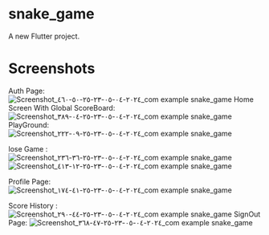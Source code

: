 # snake_game

A new Flutter project.

# Screenshots
Auth Page:
![Screenshot_٢٠٢٤-٠٤-٠٥-٢٣-٢٥-٥٠-٤٦٠_com example snake_game](https://github.com/Abdalrhman-Mohammad/snake-game/assets/118562424/be2077ee-cbd7-48fe-88ba-e80448c5ac8f)
Home Screen With Global ScoreBoard:
![Screenshot_٢٠٢٤-٠٤-٠٥-٢٣-٢٥-٠٤-٣٨٩_com example snake_game](https://github.com/Abdalrhman-Mohammad/snake-game/assets/118562424/e6fbe374-fec7-4caa-8d3d-811940389a36)
PlayGround:
![Screenshot_٢٠٢٤-٠٤-٠٥-٢٣-٢٥-٠٩-٢٢٢_com example snake_game](https://github.com/Abdalrhman-Mohammad/snake-game/assets/118562424/2879d9cf-0ec7-461c-b7bf-de9f15c7dbff)

lose Game :
![Screenshot_٢٠٢٤-٠٤-٠٥-٢٣-٢٥-٣٦-٢٣٦_com example snake_game](https://github.com/Abdalrhman-Mohammad/snake-game/assets/118562424/1b1d49d4-5112-4101-a9e9-803790158e55)
![Screenshot_٢٠٢٤-٠٤-٠٥-٢٣-٢٥-١٢-٤١٣_com example snake_game](https://github.com/Abdalrhman-Mohammad/snake-game/assets/118562424/f1f98281-fd8b-4f38-aec8-4e2de1a52b53)

Profile Page:
![Screenshot_٢٠٢٤-٠٤-٠٥-٢٣-٢٥-٤١-١٧٤_com example snake_game](https://github.com/Abdalrhman-Mohammad/snake-game/assets/118562424/a491a208-5abf-4f0d-b9a8-4e09579cac12)

Score History :
![Screenshot_٢٠٢٤-٠٤-٠٥-٢٣-٢٥-٤٤-٢٩٠_com example snake_game](https://github.com/Abdalrhman-Mohammad/snake-game/assets/118562424/4a6e0a1e-867e-440f-8c2d-54623bc2e816)
SignOut Page:
![Screenshot_٢٠٢٤-٠٤-٠٥-٢٣-٢٥-٤٧-٣٦٨_com example snake_game](https://github.com/Abdalrhman-Mohammad/snake-game/assets/118562424/2761419c-9624-4f2b-a1d1-ca9f28d0c1d6)

